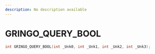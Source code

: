 ```yaml
---
description: No description available 
---
```


# GRINGO_QUERY_BOOL

```cpp
int GRINGO_QUERY_BOOL(int _Unk0, int _Unk1, int _Unk2, int _Unk3);
```